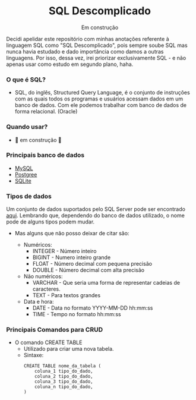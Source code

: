<h1 align="center">SQL Descomplicado</h1>
<p align="center">Em construção</p>

Decidi apelidar este repositório com minhas anotações referente à linguagem SQL como "SQL Descomplicado", pois sempre soube SQL mas nunca havia estudado e dado importância como damos a outras linguagens. Por isso, dessa vez, irei priorizar exclusivamente SQL - e não apenas usar como estudo em segundo plano, haha.

### O que é SQL?

- SQL, do inglês, Structured Query Language, é o conjunto de instruções com as quais todos os programas e usuários acessam dados em um banco de dados. Com ele podemos trabalhar com banco de dados de forma relacional. (Oracle)

### Quando usar?

- :construction: em construção :construction:

### Principais banco de dados

- [MySQL](https://www.mysql.com/) 
- [Postgree](https://www.postgresql.org/)
- [SQLite](https://sqlite.org/index.html)

### Tipos de dados

Um conjunto de dados suportados pelo SQL Server pode ser encontrado [aqui](https://docs.microsoft.com/pt-br/sql/t-sql/data-types/data-types-transact-sql?view=sql-server-ver15). Lembrando que, dependendo do banco de dados utilizado, o nome pode de alguns tipos podem mudar.

- Mas alguns que não posso deixar de citar são:

    - Numéricos:
        - INTEGER - Número inteiro
        - BIGINT - Numero inteiro grande
        - FLOAT - Número decimal com pequena precisão
        - DOUBLE - Número decimal com alta precisão
    - Não numéricos:
        - VARCHAR - Que seria uma forma de representar cadeias de caracteres.
        - TEXT - Para textos grandes
    - Data e hora:
        - DATE - Data no formato YYYY-MM-DD hh:mm:ss
        - TIME - Tempo no formato hh:mm:ss 

### Principais Comandos para CRUD

- O comando CREATE TABLE
    - Utilizado para criar uma nova tabela.
    - Sintaxe:
        ```
        CREATE TABLE nome_da_tabela (
            coluna_1 tipo_do_dado,
            coluna_2 tipo_do_dado,
            coluna_3 tipo_do_dado,
            coluna_n tipo_do_dado,
        ) 
        ``` 
